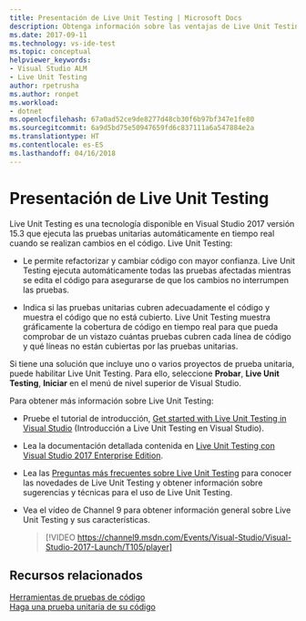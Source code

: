 ```yaml
---
title: Presentación de Live Unit Testing | Microsoft Docs
description: Obtenga información sobre las ventajas de Live Unit Testing y cómo se usa cuando se realizan pruebas unitarias en los proyectos.
ms.date: 2017-09-11
ms.technology: vs-ide-test
ms.topic: conceptual
helpviewer_keywords:
- Visual Studio ALM
- Live Unit Testing
author: rpetrusha
ms.author: ronpet
ms.workload:
- dotnet
ms.openlocfilehash: 67a0ad52ce9de8277d48cb30f6b97bf347e1fe80
ms.sourcegitcommit: 6a9d5bd75e50947659fd6c837111a6a547884e2a
ms.translationtype: HT
ms.contentlocale: es-ES
ms.lasthandoff: 04/16/2018
---
```

# <a name="introducing-live-unit-testing"></a>Presentación de Live Unit Testing

Live Unit Testing es una tecnología disponible en Visual Studio 2017 versión 15.3 que ejecuta las pruebas unitarias automáticamente en tiempo real cuando se realizan cambios en el código. Live Unit Testing:

- Le permite refactorizar y cambiar código con mayor confianza. Live Unit Testing ejecuta automáticamente todas las pruebas afectadas mientras se edita el código para asegurarse de que los cambios no interrumpen las pruebas.
 
- Indica si las pruebas unitarias cubren adecuadamente el código y muestra el código que no está cubierto. Live Unit Testing muestra gráficamente la cobertura de código en tiempo real para que pueda comprobar de un vistazo cuántas pruebas cubren cada línea de código y qué líneas no están cubiertas por las pruebas unitarias.
 
Si tiene una solución que incluye uno o varios proyectos de prueba unitaria, puede habilitar Live Unit Testing. Para ello, seleccione **Probar**, **Live Unit Testing**, **Iniciar** en el menú de nivel superior de Visual Studio.

Para obtener más información sobre Live Unit Testing:

- Pruebe el tutorial de introducción, [Get started with Live Unit Testing in Visual Studio](live-unit-testing-start.md) (Introducción a Live Unit Testing en Visual Studio).

- Lea la documentación detallada contenida en [Live Unit Testing con Visual Studio 2017 Enterprise Edition](live-unit-testing.md).
 
- Lea las [Preguntas más frecuentes sobre Live Unit Testing](live-unit-testing-faq.md) para conocer las novedades de Live Unit Testing y obtener información sobre sugerencias y técnicas para el uso de Live Unit Testing.
 
- Vea el vídeo de Channel 9 para obtener información general sobre Live Unit Testing y sus características. </p>

   > [!VIDEO https://channel9.msdn.com/Events/Visual-Studio/Visual-Studio-2017-Launch/T105/player]

## <a name="related-resources"></a>Recursos relacionados
[Herramientas de pruebas de código](https://www.visualstudio.com/vs/testing-tools/)   
[Haga una prueba unitaria de su código](unit-test-your-code.md)   

